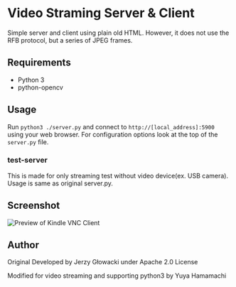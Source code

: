 Video Straming Server & Client
=======================

Simple server and client using plain old HTML. However, it does not use the RFB protocol, but a series of JPEG frames.

## Requirements

 - Python 3
 - python-opencv

## Usage

Run `python3 ./server.py` and connect to `http://[local_address]:5900` using your web browser. For configuration options look at the top of the `server.py` file.

### test-server

This is made for only streaming test without video device(ex. USB camera).
Usage is same as original server.py.

## Screenshot

![Preview of Kindle VNC Client](http://i.imgur.com/pKdzviw.jpg)

## Author

Original Developed by Jerzy Głowacki under Apache 2.0 License

Modified for video streaming and supporting python3 by Yuya Hamamachi

